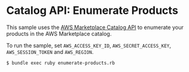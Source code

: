 # Catalog API: Enumerate Products

This sample uses the [AWS Marketplace Catalog API](https://docs.aws.amazon.com/marketplace-catalog/latest/api-reference/welcome.html) to enumerate your products in the AWS Marketplace catalog.

To run the sample, set `AWS_ACCESS_KEY_ID`, `AWS_SECRET_ACCESS_KEY`, `AWS_SESSION_TOKEN` and `AWS_REGION`.

```
$ bundle exec ruby enumerate-products.rb 
```
